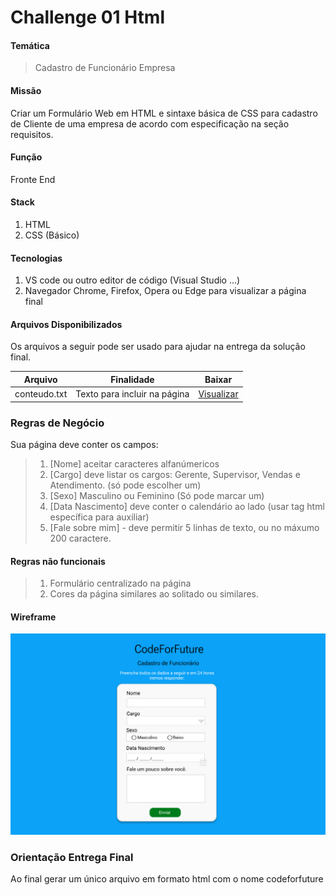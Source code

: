 # Challenge 01 Html

#### Temática

> Cadastro de Funcionário Empresa 

#### Missão
Criar um Formulário Web em HTML e sintaxe básica de CSS para cadastro de Cliente de uma empresa de acordo com especificação na seção requisitos.

#### Função
Fronte End

#### Stack
1. HTML
2. CSS (Básico)

#### Tecnologias 
1. VS code ou outro editor de código (Visual Studio ...)
2. Navegador Chrome, Firefox, Opera ou Edge para visualizar a página final


#### Arquivos Disponibilizados
Os arquivos a seguir pode ser usado para ajudar na entrega da solução final.

| Arquivo  | Finalidade | Baixar |
| ------------- | ------------- | ------------- |
| conteudo.txt  | Texto para incluir na página  | [Visualizar ](/HTML/ArquivosAuxiliar/01Html_conteudo.txt)

### Regras de Negócio

Sua página deve conter os campos:
> 1. [Nome] aceitar caracteres alfanúmericos
> 2. [Cargo] deve listar os cargos: Gerente, Supervisor, Vendas e Atendimento. (só pode escolher um)
> 3. [Sexo] Masculino ou Feminino (Só pode marcar um)
> 4. [Data Nascimento] deve conter o calendário ao lado (usar tag html específica para auxiliar)
> 5. [Fale sobre mim] - deve permitir 5 linhas de texto, ou no máxumo 200 caractere.

#### Regras não funcionais
> 1. Formulário centralizado na página
> 2. Cores da página similares ao solitado ou similares.

#### Wireframe
<img src="/assets/01html_wireframe.svg">


### Orientação Entrega Final

Ao final gerar um único arquivo em formato html com o nome
codeforfuture
